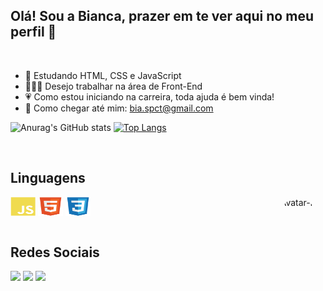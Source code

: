 <h2>Olá! Sou a Bianca, prazer em te ver aqui no meu perfil 👋</h2>

<br>

- 🌷 Estudando HTML, CSS e JavaScript
- 👩🏻‍💻 Desejo trabalhar na área de Front-End
- 💗 Como estou iniciando na carreira, toda ajuda é bem vinda!
- 💌 Como chegar até mim: bia.spct@gmail.com

![Anurag's GitHub stats](https://github-readme-stats.vercel.app/api?username=biancaspecot&show_icons=true&theme=dracula)
[![Top Langs](https://github-readme-stats.vercel.app/api/top-langs/?username=biancaspecot&layout=compact&theme=dracula)](https://github.com/anuraghazra/github-readme-stats)

<div style="display: inline_block"><br>
  
  <h2>Linguagens</h2>
  <img align="center" alt="Bia-Js" height="30" width="40" src="https://raw.githubusercontent.com/devicons/devicon/master/icons/javascript/javascript-plain.svg">
  <img align="center" alt="Bia-HTML" height="30" width="40" src="https://raw.githubusercontent.com/devicons/devicon/master/icons/html5/html5-original.svg">
  <img align="center" alt="Bia-CSS" height="30" width="40" src="https://raw.githubusercontent.com/devicons/devicon/master/icons/css3/css3-original.svg">
  <img align="right" alt="Avatar-img" height="180" style="border-radius:50%;" src="https://cdn.discordapp.com/attachments/837076719626223630/1076241885032624218/avatar.png">
</div>

<br>

<div> 
  
  <h2>Redes Sociais</h2>
  <a href="https://instagram.com/abiaspcot/" target="_blank"><img src="https://img.shields.io/badge/-Instagram-%23E4405F?style=for-the-badge&logo=instagram&logoColor=white" target="_blank"></a>
  <a href = "mailto:bia.spct@gmail.com"><img src="https://img.shields.io/badge/Gmail-D14836?style=for-the-badge&logo=gmail&logoColor=white" target="_blank"></a>
  <a href="https://www.linkedin.com/in/bianca-c-specot-6a6558205/" target="_blank"><img src="https://img.shields.io/badge/-LinkedIn-%230077B5?style=for-the-badge&logo=linkedin&logoColor=white" target="_blank"></a> 
  
</div>




